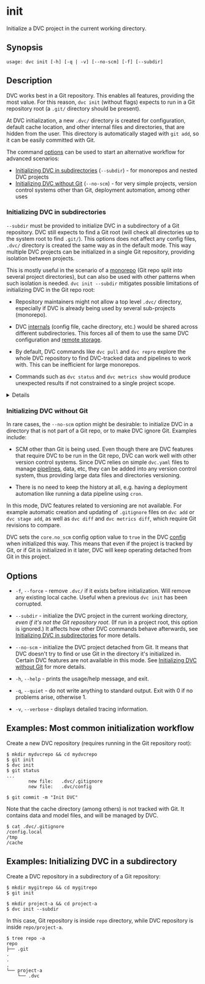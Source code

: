 # init

Initialize a <abbr>DVC project</abbr> in the current working directory.

## Synopsis

```usage
usage: dvc init [-h] [-q | -v] [--no-scm] [-f] [--subdir]
```

## Description

DVC works best in a Git repository. This enables all features, providing the
most value. For this reason, `dvc init` (without flags) expects to run in a Git
repository root (a `.git/` directory should be present).

At DVC initialization, a new `.dvc/` directory is created for configuration,
default <abbr>cache</abbr> location, and other internal files and directories,
that are hidden from the user. This directory is automatically staged with
`git add`, so it can be easily committed with Git.

The command [options](#options) can be used to start an alternative workflow for
advanced scenarios:

- [Initializing DVC in subdirectories](#initializing-dvc-in-subdirectories)
  (`--subdir`) - for monorepos and nested <abbr>DVC projects</abbr>
- [Initializing DVC without Git](#initializing-dvc-without-git) (`--no-scm`) -
  for very simple projects, version control systems other than Git, deployment
  automation, among other uses

### Initializing DVC in subdirectories

`--subdir` must be provided to initialize DVC in a subdirectory of a Git
repository. DVC still expects to find a Git root (will check all directories up
to the system root to find `.git/`). This options does not affect any config
files, `.dvc/` directory is created the same way as in the default mode. This
way multiple <abbr>DVC projects</abbr> can be initialized in a single Git
repository, providing isolation between projects.

This is mostly useful in the scenario of a
[monorepo](https://en.wikipedia.org/wiki/Monorepo) (Git repo split into several
project directories), but can also be used with other patterns when such
isolation is needed. `dvc init --subdir` mitigates possible limitations of
initializing DVC in the Git repo root:

- Repository maintainers might not allow a top level `.dvc/` directory,
  especially if DVC is already being used by several sub-projects (monorepo).

- DVC [internals](/doc/user-guide/project-structure/internal-files) (config
  file, cache directory, etc.) would be shared across different subdirectories.
  This forces all of them to use the same DVC configuration and
  [remote storage](/doc/command-reference/remote).

- By default, DVC commands like `dvc pull` and `dvc repro` explore the whole
  <abbr>DVC repository</abbr> to find DVC-tracked data and pipelines to work
  with. This can be inefficient for large monorepos.

- Commands such as `dvc status` and `dvc metrics show` would produce unexpected
  results if not constrained to a single project scope.

<details>

#### How does it affect DVC commands?

The <abbr>project</abbr> root is found by DVC by looking for `.dvc/` from the
current working directory, up. With `--subdir`, the project root will be found
before the Git root.

This defines the scope of action for most DVC commands (e.g. `dvc repro`,
`dvc pull`, `dvc metrics diff`, etc.). Only `dvc.yaml`, `.dvc` files, etc.
inside the sub-dir project are reachable by them.

If there are multiple `--subdir` projects, but not nested, e.g.:

```cli
.           # git init
├── .git
├── project-A
│   ├── .dvc    # dvc init --subdir
│   ...
├── project-B
│   ├── .dvc    # dvc init --subdir
│   ...
```

DVC considers A and B separate projects. Any DVC command run in `project-A` is
not aware of `project-B`. However, commands that involve versioning (like
`dvc diff`, among others) access the commit history from the Git root (`.`).

> `.` is not a DVC project in this case, so most DVC commands can't be run
> there.

If there are nested `--subdir` projects e.g.:

```cli
project-A
├── .dvc        # git init && dvc init
├── .git
├── dvc.yaml
├── ...
├── project-B
│   ├── .dvc        # dvc init --subdir
│   ├── data-B.dvc
│   ...
```

Nothing changes for the inner projects. And any DVC command run in the outer one
actively ignores the nested project directories. For example, using `dvc pull`
in `project-A` wouldn't download data for the `data-B.dvc` file.

</details>

### Initializing DVC without Git

In rare cases, the `--no-scm` option might be desirable: to initialize DVC in a
directory that is not part of a Git repo, or to make DVC ignore Git. Examples
include:

- SCM other than Git is being used. Even though there are DVC features that
  require DVC to be run in the Git repo, DVC can work well with other version
  control systems. Since DVC relies on simple `dvc.yaml` files to manage
  [pipelines](/doc/command-reference/dag), data, etc, they can be added into any
  version control system, thus providing large data files and directories
  versioning.

- There is no need to keep the history at all, e.g. having a deployment
  automation like running a data pipeline using `cron`.

In this mode, DVC features related to versioning are not available. For example
automatic creation and updating of `.gitignore` files on `dvc add` or
`dvc stage add`, as well as `dvc diff` and `dvc metrics diff`, which require Git
revisions to compare.

DVC sets the `core.no_scm` config option value to `true` in the DVC
[config](/doc/command-reference/config) when initialized this way. This means
that even if the project is tracked by Git, or if Git is initialized in it
later, DVC will keep operating detached from Git in this project.

## Options

- `-f`, `--force` - remove `.dvc/` if it exists before initialization. Will
  remove any existing local cache. Useful when a previous `dvc init` has been
  corrupted.

- `--subdir` - initialize the DVC project in the current working directory,
  _even if it's not the Git repository root_. (If run in a project root, this
  option is ignored.) It affects how other DVC commands behave afterwards, see
  [Initializing DVC in subdirectories](#initializing-dvc-in-subdirectories) for
  more details.

- `--no-scm` - initialize the DVC project detached from Git. It means that DVC
  doesn't try to find or use Git in the directory it's initialized in. Certain
  DVC features are not available in this mode. See
  [Initializing DVC without Git](#initializing-dvc-without-git) for more
  details.

- `-h`, `--help` - prints the usage/help message, and exit.

- `-q`, `--quiet` - do not write anything to standard output. Exit with 0 if no
  problems arise, otherwise 1.

- `-v`, `--verbose` - displays detailed tracing information.

## Examples: Most common initialization workflow

Create a new <abbr>DVC repository</abbr> (requires running in the Git repository
root):

```cli
$ mkdir mydvcrepo && cd mydvcrepo
$ git init
$ dvc init
$ git status
...
        new file:   .dvc/.gitignore
        new file:   .dvc/config

$ git commit -m "Init DVC"
```

Note that the <abbr>cache</abbr> directory (among others) is not tracked with
Git. It contains data and model files, and will be managed by DVC.

```cli
$ cat .dvc/.gitignore
/config.local
/tmp
/cache
```

## Examples: Initializing DVC in a subdirectory

Create a <abbr>DVC repository</abbr> in a subdirectory of a Git repository:

```cli
$ mkdir mygitrepo && cd mygitrepo
$ git init

$ mkdir project-a && cd project-a
$ dvc init --subdir
```

In this case, Git repository is inside `repo` directory, while <abbr>DVC
repository</abbr> is inside `repo/project-a`.

```cli
$ tree repo -a
repo
├── .git
.
.
.
└── project-a
    └── .dvc
```
